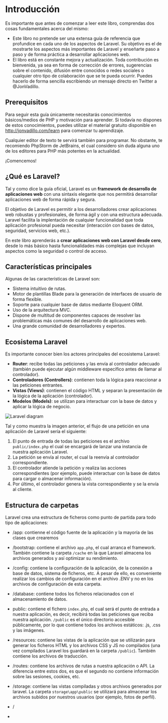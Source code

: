 # Introducción

Es importante que antes de comenzar a leer este libro, comprendas dos cosas fundamentales acerca del mismo:

- Este libro no pretende ser una extensa guía de referencia que profundice en cada uno de los aspectos de Laravel. Su objetivo es el de mostrarte los aspectos más importantes de Laravel y enseñarte paso a paso y de forma práctica a desarrollar aplicaciones web.
- El libro está en constante mejora y actualización. Toda contribución es bienvenida, ya sea en forma de corrección de errores, sugerencias sobre el contenido, difusión entre conocidos o redes sociales o cualquier otro tipo de colaboración que se te pueda ocurrir. Puedes hacerlo de forma sencilla escribiendo un mensaje directo en Twitter a @JonVadillo.

## Prerequisitos
Para seguir esta guía únicamente necesitarás conocimientos básicos/medios de PHP y motivación para aprender. Si todavía no dispones de estos conocimientos, puedes utilizar el material gratuito disponible en http://jonvadillo.com/learn para comenzar tu aprendizaje.

Cualquier editor de texto te servirá también para programar. No obstante, te recomiendo PhpStorm de JetBrains, el cual considero sin duda alguna uno de los editores para PHP más potentes en la actualidad.

¡Comencemos!

## ¿Qué es Laravel?
Tal y como dice la guía oficial, Laravel es un **framework de desarrollo de aplicaciones web** con una sintaxis elegante que nos permitirá desarrollar aplicaciones web de forma rápida y segura.

El objetivo de Laravel es permitir a los desarrolladores crear aplicaciones web robustas y profesionales, de forma ágil y con una estructura adecuada. Laravel facilita la implentación de cualquier funcionalidad que toda aplicación profesional pueda necesitar (interacción con bases de datos, seguridad, servicios web, etc.).

En este libro aprenderás a **crear aplicaciones web con Laravel desde cero**, desde lo más básico hasta funcionalidades más complejas que incluyan aspectos como la seguridad o control de acceso.

## Características principales
Algunas de las características de Laravel son:
- Sistema intuitivo de rutas.
- Motor de plantillas Blade para la generación de interfaces de usuario de forma flexible.
- Soporte para cualquier base de datos mediante Eloquent ORM.
- Uso de la arquitectura MVC.
- Dispone de multitud de componentes capaces de resolver las problemáticas más comunes del desarrollo de aplicaciones web.
- Una grande comunidad de desarrolladores y expertos.

## Ecosistema Laravel
Es importante conocer bien los actores principales del ecosistema Laravel:
- **Router**: recibe todas las peticiones y las envía al controlador adecuado (también puede ejecutar algún middleware específico antes de llamar al controlador).
- **Controladores (Controllers)**: contienen toda la lógica para reaccionar a las peticiones entrantes.
- **Vistas (Views)**: contienen el código HTML y separan la presentación de la lógica de la aplicación (controlador).
- **Modelos (Models)**: se utilizan para interactuar con la base de datos y aplicar la lógica de negocio.

![Laravel diagram](https://raw.githubusercontent.com/jvadillo/guia-laravel-paso-a-paso/master/laravel.jpg)

Tal y como muestra la imagen anterior, el flujo de una petición en una aplicación de Laravel sería el siguiente:

1. El punto de entrada de todas las peticiones es el archivo `public/index.php` el cual se encargará de lanzar una instancia de nuestra aplicación Laravel.
2. La petición se envía al router, el cual la reenvía al controlador correspondiente.
3. El controlador atiende la petición y realiza las acciones correspondientes (por ejemplo, puede interactuar con la base de datos para cargar o almacenar información).
4. Por último, el controlador genera la vista correspondiente y se la envía al cliente.

## Estructura de carpetas
Laravel crea una estructura de ficheros como punto de partida para todo tipo de aplicaciones:

- /app: contienne el código fuente de la aplicación y la mayoría de las clases que crearemos
- /bootstrap: contiene el archivo `app.php`, el cual arranca el framework. También contiene la carpeta `/cache` en la que Laravel almacena los archivos generados y así optimizar su rendimiento.
- /config: contiene la configuración de la aplicación, de la conexión a base de datos, sistema de ficheros, etc. A pesar de ello, es conveniente realizar los cambios de configuración en el archivo .ENV y no en los archivos de configuración de esta carpeta.
- /database: contiene todos los ficheros relacionados con el almacenamiento de datos.
- public: contiene el fichero `index.php`, el cual será el punto de entrada a nuestra aplicación, es decir, recibirá todas las peticiones que reciba nuestra aplicación. `/public` es el único directorio accesible públicamente, por lo que contiene todos los archivos estáticos: .js, .css y las imágenes. 
- /resources: contiene las vistas de la aplicación que se utilizarán para generar los ficheros HTML y los archivos CSS y JS no compilados (una vez compilados Laravel los guardará en la carpeta `/public`). También contiene los archivos de traducción.
- /routes: contiene los archivos de rutas a nuestra aplicación o API. La diferencia entre estos dos, es que el segundo no contiene información sobre las sesiones, cookies, etc.
- /storage: contiene las vistas compiladas y otros archivos generados por laravel. La carpeta `storage\app\public` se utilizará para almacenar los archivos subidos por nuestros usuarios (por ejemplo, fotos de perfil).




- /
- 
